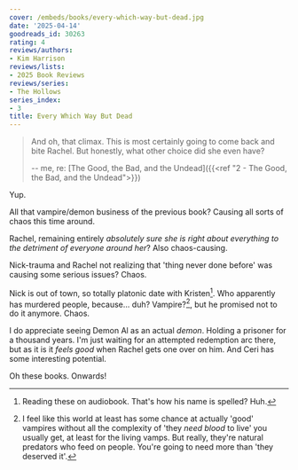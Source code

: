 ```yaml
---
cover: /embeds/books/every-which-way-but-dead.jpg
date: '2025-04-14'
goodreads_id: 30263
rating: 4
reviews/authors:
- Kim Harrison
reviews/lists:
- 2025 Book Reviews
reviews/series:
- The Hollows
series_index:
- 3
title: Every Which Way But Dead
---
```

> And oh, that climax. This is most certainly going to come back and bite Rachel. But honestly, what other choice did she even have? 
>
> -- me, re: [The Good, the Bad, and the Undead]({{<ref "2 - The Good, the Bad, and the Undead">}})

Yup. 

All that vampire/demon business of the previous book? Causing all sorts of chaos this time around. 

Rachel, remaining entirely *absolutely sure she is right about everything to the detriment of everyone around her*? Also chaos-causing. 

Nick-trauma and Rachel not realizing that 'thing never done before' was causing some serious issues? Chaos. 

Nick is out of town, so totally platonic date with Kristen[^spelling]. Who apparently has murdered people, because... duh? Vampire?[^vampire], but he promised not to do it anymore. Chaos. 

[^spelling]: Reading these on audiobook. That's how his name is spelled? Huh. 

[^vampire]: I feel like this world at least has some chance at actually 'good' vampires without all the complexity of 'they *need blood* to live' you usually get, at least for the living vamps. But really, they're natural predators who feed on people. You're going to need more than 'they deserved it'. 

I do appreciate seeing Demon Al as an actual *demon*. Holding a prisoner for a thousand years. I'm just waiting for an attempted redemption arc there, but as it is it *feels good* when Rachel gets one over on him. And Ceri has some interesting potential. 

Oh these books. Onwards!

<!--more-->
